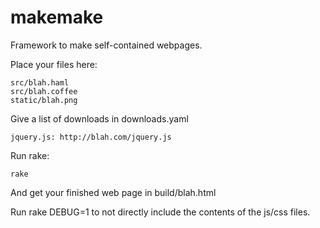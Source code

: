 makemake
========

Framework to make self-contained webpages.

Place your files here:

    src/blah.haml
    src/blah.coffee
    static/blah.png

Give a list of downloads in downloads.yaml

    jquery.js: http://blah.com/jquery.js

Run rake:

    rake

And get your finished web page in build/blah.html

Run rake DEBUG=1 to not directly include the contents of the js/css files.
